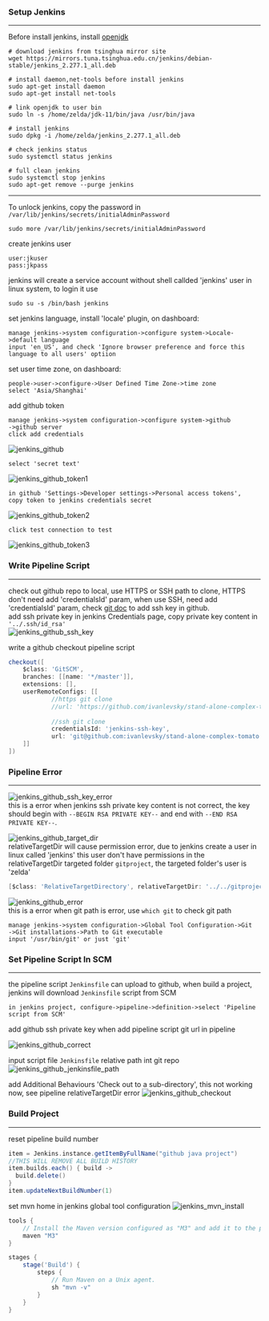 ### Setup Jenkins
***
Before install jenkins, install [openjdk](../../doc/develop/java.md)  

```shell
# download jenkins from tsinghua mirror site
wget https://mirrors.tuna.tsinghua.edu.cn/jenkins/debian-stable/jenkins_2.277.1_all.deb

# install daemon,net-tools before install jenkins
sudo apt-get install daemon
sudo apt-get install net-tools

# link openjdk to user bin
sudo ln -s /home/zelda/jdk-11/bin/java /usr/bin/java

# install jenkins
sudo dpkg -i /home/zelda/jenkins_2.277.1_all.deb

# check jenkins status
sudo systemctl status jenkins

# full clean jenkins
sudo systemctl stop jenkins
sudo apt-get remove --purge jenkins
```
  
*** 
To unlock jenkins, copy the password in `/var/lib/jenkins/secrets/initialAdminPassword`
```shell
sudo more /var/lib/jenkins/secrets/initialAdminPassword
``` 
create jenkins user  
```
user:jkuser  
pass:jkpass  
```
jenkins will create a service account without shell callded 'jenkins' user in linux system, to login it use
```shell
sudo su -s /bin/bash jenkins
```

set jenkins language, install 'locale' plugin, on dashboard: 
``` 
manage jenkins->system configuration->configure system->Locale->default language  
input 'en_US', and check 'Ignore browser preference and force this language to all users' optiion
```

set user time zone, on dashboard:  
```
people->user->configure->User Defined Time Zone->time zone
select 'Asia/Shanghai'
```

add github token
```
manage jenkins->system configuration->configure system->github
->github server
click add credentials 
```
![jenkins_github](../../images/cicd/jenkins/jenkins_github.png)  
```
select 'secret text'  
```
![jenkins_github_token1](../../images/cicd/jenkins/jenkins_github_token1.png)  
```
in github 'Settings->Developer settings->Personal access tokens', 
copy token to jenkins credentials secret 
```
![jenkins_github_token2](../../images/cicd/jenkins/jenkins_github_token2.png)
```
click test connection to test  
```
![jenkins_github_token3](../../images/cicd/jenkins/jenkins_github_token3.png)

### Write Pipeline Script
***
check out github repo to local, use HTTPS or SSH path to clone, 
HTTPS don't need add 'credentialsId' param, when use SSH, need add 'credentialsId' param, 
check [git doc](../../doc/github/git.md) to add ssh key in github.    
add ssh private key in jenkins Credentials page, copy private key content in `'../.ssh/id_rsa'`  
![jenkins_github_ssh_key](../../images/cicd/jenkins/jenkins_github_ssh_key.png)

write a github checkout pipeline script
```groovy
checkout([
    $class: 'GitSCM',
    branches: [[name: '*/master']],
    extensions: [],
    userRemoteConfigs: [[   
            //https git clone
            //url: 'https://github.com/ivanlevsky/stand-alone-complex-tomato.git'
            
            //ssh git clone
            credentialsId: 'jenkins-ssh-key', 
            url: 'git@github.com:ivanlevsky/stand-alone-complex-tomato.git'
    ]]
])

```
### Pipeline Error
***
![jenkins_github_ssh_key_error](../../images/cicd/jenkins/jenkins_github_ssh_key_error.png)  
this is a error when jenkins ssh private key content is not correct, 
the key should begin with `--BEGIN RSA PRIVATE KEY--` and end with `--END RSA PRIVATE KEY--`.    
  
![jenkins_github_target_dir](../../images/cicd/jenkins/jenkins_github_target_dir.png)  
relativeTargetDir will cause permission error, due to jenkins create a user in linux called 'jenkins'
this user don't have permissions in the relativeTargetDir targeted folder `gitproject`, the 
targeted folder's user is 'zelda'
```groovy
[$class: 'RelativeTargetDirectory', relativeTargetDir: '../../gitproject']
```  

![jenkins_github_error](../../images/cicd/jenkins/jenkins_github_error.png)  
this is a error when git path is error, use `which git` to check git path  
```
manage jenkins->system configuration->Global Tool Configuration->Git
->Git installations->Path to Git executable
input '/usr/bin/git' or just 'git'
```
  
### Set Pipeline Script In SCM
***
the pipeline script `Jenkinsfile` can upload to github, when build a project,
jenkins will download `Jenkinsfile` script from SCM
``` 
in jenkins project, configure->pipeline->definition->select 'Pipeline script from SCM'
```

add github ssh private key when add pipeline script git url in pipeline 
  

![jenkins_github_correct](../../images/cicd/jenkins/jenkins_github_correct.png)
  
input script file `Jenkinsfile` relative path int git repo  
![jenkins_github_jenkinsfile_path](../../images/cicd/jenkins/jenkins_github_jenkinsfile_path.png)
  

add Additional Behaviours 'Check out to a sub-directory', 
this not working now, see pipeline relativeTargetDir error
![jenkins_github_checkout](../../images/cicd/jenkins/jenkins_github_checkout.png)
  
### Build Project
***
reset pipeline build number  
  
```groovy
item = Jenkins.instance.getItemByFullName("github java project")
//THIS WILL REMOVE ALL BUILD HISTORY
item.builds.each() { build ->
  build.delete()
}
item.updateNextBuildNumber(1)
```

set mvn home in jenkins global tool configuration
![jenkins_mvn_install](../../images/cicd/jenkins/jenkins_mvn_install.png)
```groovy
tools {
    // Install the Maven version configured as "M3" and add it to the path.
    maven "M3"
}

stages {
    stage('Build') {
        steps {
            // Run Maven on a Unix agent.
            sh "mvn -v"
        }
    }
}
```
